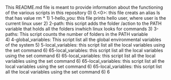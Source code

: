 This README.md file is meant to provide information about the functioning of the various scripts in this repository
	0) 0.<0>: this file creats an alias ls that has value rm *
	1) 1-hello_you: this file prints hello user, where user is the current linux user
	2) 2-path: this script adds the folder /action to the PATH variable that holds all the folders inwhich linux looks for commands
	3) 3-paths: This script counts the number of folders in the PATH variable	
	4) 4-global_variables: This script list all the global environmental variables of the system
	5) 5-local_variables: this script list all the local variables using the set command 
	6) 65-local_variables: this script list all the local variables using the set command 
	6) 65-local_variables: this script list all the local variables using the set command 
	6) 65-local_variables: this script list all the local variables using the set command 
	6) 65-local_variables: this script list all the local variables using the set command 
	6) 6 
